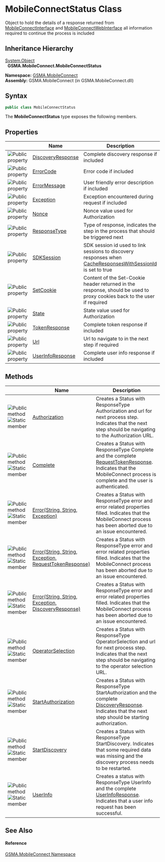 MobileConnectStatus Class
=========================
Object to hold the details of a response returned from [MobileConnectInterface][1] and [MobileConnectWebInterface][2] all information required to continue the process is included


Inheritance Hierarchy
---------------------
[System.Object][3]  
  **GSMA.MobileConnect.MobileConnectStatus**  

**Namespace:** [GSMA.MobileConnect][4]  
**Assembly:** GSMA.MobileConnect (in GSMA.MobileConnect.dll)

Syntax
------

```csharp
public class MobileConnectStatus
```

The **MobileConnectStatus** type exposes the following members.


Properties
----------

                   | Name                   | Description                                                                                                             
------------------ | ---------------------- | ----------------------------------------------------------------------------------------------------------------------- 
![Public property] | [DiscoveryResponse][5] | Complete discovery response if included                                                                                 
![Public property] | [ErrorCode][6]         | Error code if included                                                                                                  
![Public property] | [ErrorMessage][7]      | User friendly error description if included                                                                             
![Public property] | [Exception][8]         | Exception encountered during request if included                                                                        
![Public property] | [Nonce][9]             | Nonce value used for Authorization                                                                                      
![Public property] | [ResponseType][10]     | Type of response, indicates the step in the process that should be triggered next                                       
![Public property] | [SDKSession][11]       | SDK session id used to link sessions to discovery responses when [CacheResponsesWithSessionId][12] is set to true       
![Public property] | [SetCookie][13]        | Content of the Set-Cookie header returned in the response, should be used to proxy cookies back to the user if required 
![Public property] | [State][14]            | State value used for Authorization                                                                                      
![Public property] | [TokenResponse][15]    | Complete token response if included                                                                                     
![Public property] | [Url][16]              | Url to navigate to in the next step if required                                                                         
![Public property] | [UserInfoResponse][17] | Complete user info response if included                                                                                 


Methods
-------

                                 | Name                                                         | Description                                                                                                                                                                  
-------------------------------- | ------------------------------------------------------------ | ---------------------------------------------------------------------------------------------------------------------------------------------------------------------------- 
![Public method]![Static member] | [Authorization][18]                                          | Creates a Status with ResponseType Authorization and url for next process step. Indicates that the next step should be navigating to the Authorization URL.                  
![Public method]![Static member] | [Complete][19]                                               | Creates a Status with ResponseType Complete and the complete [RequestTokenResponse][20]. Indicates that the MobileConnect process is complete and the user is authenticated. 
![Public method]![Static member] | [Error(String, String, Exception)][21]                       | Creates a Status with ResponseType error and error related properties filled. Indicates that the MobileConnect process has been aborted due to an issue encountered.         
![Public method]![Static member] | [Error(String, String, Exception, RequestTokenResponse)][22] | Creates a Status with ResponseType error and error related properties filled. Indicates that the MobileConnect process has been aborted due to an issue encountered.         
![Public method]![Static member] | [Error(String, String, Exception, DiscoveryResponse)][23]    | Creates a Status with ResponseType error and error related properties filled. Indicates that the MobileConnect process has been aborted due to an issue encountered.         
![Public method]![Static member] | [OperatorSelection][24]                                      | Creates a Status with ResponseType OperatorSelection and url for next process step. Indicates that the next step should be navigating to the operator selection URL.         
![Public method]![Static member] | [StartAuthorization][25]                                     | Creates a Status with ResponseType StartAuthorization and the complete [DiscoveryResponse][5]. Indicates that the next step should be starting authorization.                
![Public method]![Static member] | [StartDiscovery][26]                                         | Creates a Status with ResponseType StartDiscovery. Indicates that some required data was missing and the discovery process needs to be restarted.                            
![Public method]![Static member] | [UserInfo][27]                                               | Creates a status with ResponseType UserInfo and the complete [UserInfoResponse][17]. Indicates that a user info request has been successful.                                 


See Also
--------

#### Reference
[GSMA.MobileConnect Namespace][4]  

[1]: ../MobileConnectInterface/README.md
[2]: ../MobileConnectWebInterface/README.md
[3]: http://msdn.microsoft.com/en-us/library/e5kfa45b
[4]: ../README.md
[5]: DiscoveryResponse.md
[6]: ErrorCode.md
[7]: ErrorMessage.md
[8]: Exception.md
[9]: Nonce.md
[10]: ResponseType.md
[11]: SDKSession.md
[12]: ../MobileConnectConfig/CacheResponsesWithSessionId.md
[13]: SetCookie.md
[14]: State.md
[15]: TokenResponse.md
[16]: Url.md
[17]: UserInfoResponse.md
[18]: Authorization.md
[19]: Complete.md
[20]: ../../GSMA.MobileConnect.Authentication/RequestTokenResponse/README.md
[21]: Error.md
[22]: Error_1.md
[23]: Error_2.md
[24]: OperatorSelection.md
[25]: StartAuthorization.md
[26]: StartDiscovery.md
[27]: UserInfo.md
[28]: ../../_icons/Help.png
[Public property]: ../../_icons/pubproperty.gif "Public property"
[Public method]: ../../_icons/pubmethod.gif "Public method"
[Static member]: ../../_icons/static.gif "Static member"